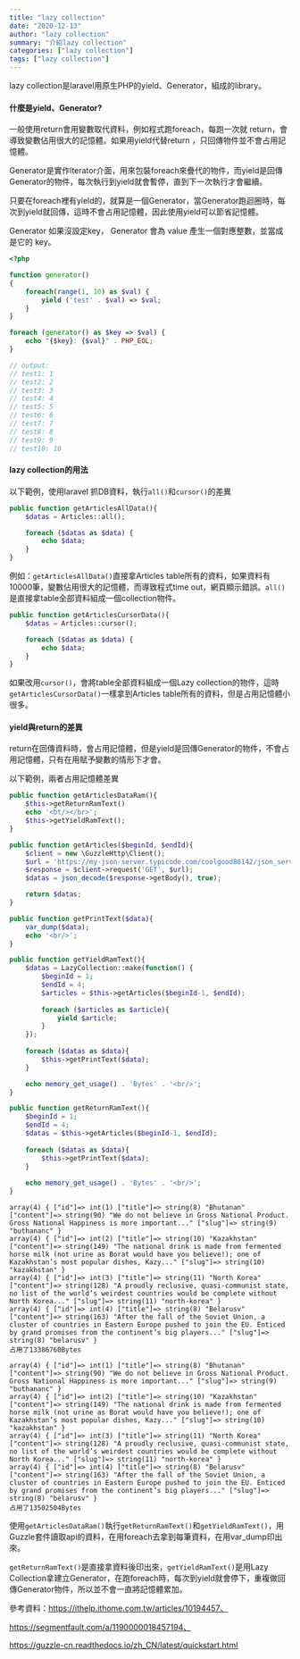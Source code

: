 ```yaml
---
title: "lazy collection"
date: "2020-12-13"
author: "lazy collection"
summary: "介紹lazy collection"
categories: ["lazy collection"]
tags: ["lazy collection"]
---
```


lazy collection是laravel用原生PHP的yield、Generator，組成的library。

#### 什麼是yield、Generator?

一般使用return會用變數取代資料，例如程式跑foreach，每跑一次就 return，會導致變數佔用很大的記憶體。如果用yield代替return ，只回傳物件並不會占用記憶體。

Generator是實作lterator介面，用來包裝foreach來疊代的物件，而yield是回傳Generator的物件，每次執行到yield就會暫停，直到下一次執行才會繼續。

只要在foreach裡有yield的，就算是一個Generator，當Generator跑迴圈時，每次到yield就回傳，這時不會占用記憶體，因此使用yield可以節省記憶體。

Generator 如果沒設定key， Generator 會為 value 產生一個對應整數，並當成是它的 key。

```php
<?php

function generator()
{
    foreach(range(1, 10) as $val) {
        yield ('test' . $val) => $val;
    }
}

foreach (generator() as $key => $val) {
    echo "{$key}: {$val}" . PHP_EOL;
}

// output:
// test1: 1
// test2: 2
// test3: 3
// test4: 4
// test5: 5
// test6: 6
// test7: 7
// test8: 8
// test9: 9
// test10: 10
```

#### lazy collection的用法

以下範例，使用laravel 抓DB資料，執行`all()`和`cursor()`的差異

```php
public function getArticlesAllData(){
    $datas = Articles::all();

    foreach ($datas as $data) {
        echo $data;
    }
}
```

例如：`getArticlesAllData()`直接拿Articles table所有的資料，如果資料有10000筆，變數佔用很大的記憶體，而導致程式time out，網頁顯示錯誤。`all()`是直接拿table全部資料組成一個collection物件。

```php
public function getArticlesCursorData(){
    $datas = Articles::cursor();

    foreach ($datas as $data) {
        echo $data;
    }
}
```

如果改用`cursor()`，會將table全部資料組成一個Lazy collection的物件，這時`getArticlesCursorData()`一樣拿到Articles table所有的資料，但是占用記憶體小很多。

#### yield與return的差異

return在回傳資料時，會占用記憶體，但是yield是回傳Generator的物件，不會占用記憶體，只有在用賦予變數的情形下才會。

以下範例，兩者占用記憶體差異

```php
public function getArticlesDataRam(){
    $this->getReturnRamText()
    echo '<bt/></br>';
    $this->getYieldRamText();
}

public function getArticles($beginId, $endId){
    $client = new \GuzzleHttp\Client();
    $url = 'https://my-json-server.typicode.com/coolgood88142/json_server/articles?_start='. $beginId . '&_end=' . $endId;
    $response = $client->request('GET', $url);
    $datas = json_decode($response->getBody(), true);

    return $datas;
}

public function getPrintText($data){
    var_dump($data);
    echo '<br/>';
}

public function getYieldRamText(){
    $datas = LazyCollection::make(function() {   
        $beginId = 1;
        $endId = 4;
        $articles = $this->getArticles($beginId-1, $endId);
        
        foreach ($articles as $article){ 
            yield $article;
        }
    });
    
    foreach ($datas as $data){
        $this->getPrintText($data);
    }

    echo memory_get_usage() . 'Bytes' . '<br/>';
}

public function getReturnRamText(){
    $beginId = 1;
    $endId = 4;
    $datas = $this->getArticles($beginId-1, $endId);
    
    foreach ($datas as $data){
        $this->getPrintText($data);
    }
    
    echo memory_get_usage() . 'Bytes' . '<br/>';
}
```


```
array(4) { ["id"]=> int(1) ["title"]=> string(8) "Bhutanan" ["content"]=> string(90) "We do not believe in Gross National Product. Gross National Happiness is more important..." ["slug"]=> string(9) "buthananc" }
array(4) { ["id"]=> int(2) ["title"]=> string(10) "Kazakhstan" ["content"]=> string(149) "The national drink is made from fermented horse milk (not urine as Borat would have you believe!); one of Kazakhstan’s most popular dishes, Kazy..." ["slug"]=> string(10) "kazakhstan" }
array(4) { ["id"]=> int(3) ["title"]=> string(11) "North Korea" ["content"]=> string(128) "A proudly reclusive, quasi-communist state, no list of the world’s weirdest countries would be complete without North Korea..." ["slug"]=> string(11) "north-korea" }
array(4) { ["id"]=> int(4) ["title"]=> string(8) "Belarusv" ["content"]=> string(163) "After the fall of the Soviet Union, a cluster of countries in Eastern Europe pushed to join the EU. Enticed by grand promises from the continent’s big players..." ["slug"]=> string(8) "belarusv" }
占用了13386760Bytes

array(4) { ["id"]=> int(1) ["title"]=> string(8) "Bhutanan" ["content"]=> string(90) "We do not believe in Gross National Product. Gross National Happiness is more important..." ["slug"]=> string(9) "buthananc" }
array(4) { ["id"]=> int(2) ["title"]=> string(10) "Kazakhstan" ["content"]=> string(149) "The national drink is made from fermented horse milk (not urine as Borat would have you believe!); one of Kazakhstan’s most popular dishes, Kazy..." ["slug"]=> string(10) "kazakhstan" }
array(4) { ["id"]=> int(3) ["title"]=> string(11) "North Korea" ["content"]=> string(128) "A proudly reclusive, quasi-communist state, no list of the world’s weirdest countries would be complete without North Korea..." ["slug"]=> string(11) "north-korea" }
array(4) { ["id"]=> int(4) ["title"]=> string(8) "Belarusv" ["content"]=> string(163) "After the fall of the Soviet Union, a cluster of countries in Eastern Europe pushed to join the EU. Enticed by grand promises from the continent’s big players..." ["slug"]=> string(8) "belarusv" }
占用了13502504Bytes
```

使用`getArticlesDataRam()`執行`getReturnRamText()`和`getYieldRamText()`，用Guzzle套件讀取api的資料，在用foreach去拿到每筆資料，在用var_dump印出來。

`getReturnRamText()`是直接拿資料後印出來，`getYieldRamText()`是用Lazy Collection拿建立Generator，在跑foreach時，每次到yield就會停下，重複做回傳Generator物件，所以並不會一直將記憶體累加。



參考資料：https://ithelp.ithome.com.tw/articles/10194457、

https://segmentfault.com/a/1190000018457194、

https://guzzle-cn.readthedocs.io/zh_CN/latest/quickstart.html

